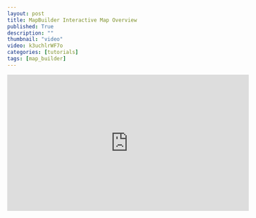 ```yaml
---
layout: post
title: MapBuilder Interactive Map Overview
published: True
description: ""
thumbnail: "video"
video: k3uchlrWF7o
categories: [tutorials]
tags: [map_builder]
---
```


<div id="desktopContent" class="content">
  <div class="video">
    <iframe width="560" height="315" src="https://www.youtube.com/embed/k3uchlrWF7o" frameborder="0" allowfullscreen></iframe>
  </div>
</div>

<div id="mobileContent" class="content">
</div>